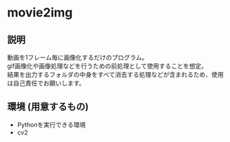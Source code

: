 # movie2img
## 説明
動画を1フレーム毎に画像化するだけのプログラム。  
gif画像化や画像処理などを行うための前処理として使用することを想定。  
結果を出力するフォルダの中身をすべて消去する処理などが含まれるため、使用は自己責任でお願いします。

## 環境 (用意するもの)
* Pythonを実行できる環境
* cv2
